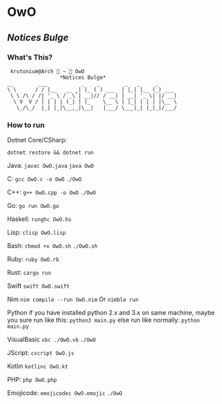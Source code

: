 # OwO

## _Notices Bulge_

### What's This?

```
 krutonium@Arch  ~  OwO
                 *Notices Bulge*
__        ___           _    _        _   _     _
\ \      / / |__   __ _| |_ ( ) ___  | |_| |__ (_) ___
 \ \ /\ / /| '_ \ / _\`| __|// / __| | __| '_ \| |/ __|
  \ V  V / | | | | (_| | |_    \__ \ | |_| | | | |\__ \
   \_/\_/  |_| |_|\__,_|\__|   |___/ \___|_| |_|_|/___/
```

### How to run

Dotnet Core/CSharp:

`dotnet restore && dotnet run`

Java:
`javac OwO.java`
`java OwO`

C:
`gcc OwO.c -o OwO`
`./OwO`

C++:
`g++ OwO.cpp -o OwO`
`./OwO`

Go:
`go run OwO.go`

Haskell:
`runghc OwO.hs`

Lisp:
`clisp OwO.lisp`

Bash:
`chmod +x OwO.sh`
`./OwO.sh`

Ruby:
`ruby OwO.rb`

Rust:
`cargo run`

Swift
`swift OwO.swift`

Nim
`nim compile --run OwO.nim`
Or `nimble run`

Python
if you have installed python 2.x and 3.x on same machine, maybe you sure run like this:
  `python3 main.py`
else run like normally:
  `python main.py`

VisualBasic
`vbc ./OwO.vb`
`./OwO`

JScript: `cscript OwO.js`

Kotlin
`kotlinc OwO.kt`

PHP:
`php OwO.php`

Emojicode:
`emojicodec OwO.emojic`
`./OwO`

